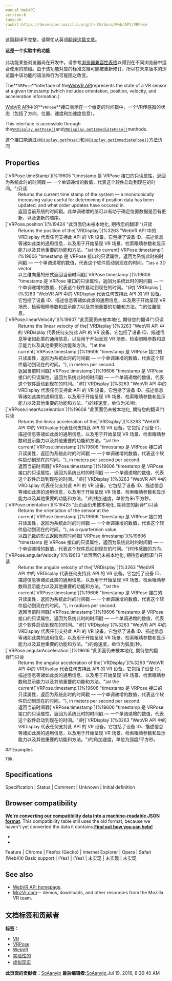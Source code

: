 ```yaml
---
manual:WebAPI
version:0
lang:zh
rawUrl:https://developer.mozilla.org/zh-CN/docs/Web/API/VRPose
---
```




这篇翻译不完整。请帮忙从英语[翻译这篇文章](%19599 "")。






**这是一个实验中的功能**<br></br>此功能某些浏览器尚在开发中，请参考[浏览器兼容性表格](%19601 "")以得到在不同浏览器中适合使用的前缀。由于该功能对应的标准文档可能被重新修订，所以在未来版本的浏览器中该功能的语法和行为可能随之改变。





The**`VRPose`**interface of the[WebVR API](%6396 "")represents the state of a VR sensor at a given timestamp (which includes orientation, position, velocity, and acceleration information.)



[WebVR API](%6396 "")中的**`VRPose`**接口表示在一个给定的时间戳中，一个VR传感器的状态（包括了方向、位置、速度和加速度信息）。



This interface is accessible through the[`VRDisplay.getPose()`](%19421 "此页面仍未被本地化, 期待您的翻译!")and[`VRDisplay.getImmediatePose()`](%19422 "此页面仍未被本地化, 期待您的翻译!")methods.



这个接口能通过[`VRDisplay.getPose()`](%19421 "此页面仍未被本地化, 期待您的翻译!")和[`VRDisplay.getImmediatePose()`](%19422 "此页面仍未被本地化, 期待您的翻译!")方法访问


## Properties<a name="Properties"></a>
<dl><dt id=''>[`VRPose.timeStamp`](%19605 "timestamp 是 VRPose 接口的只读属性，返回为系统此时的时间戳 — 一个单调递增的数值，代表这个软件启动到现在的时间。")只读</dt><dd>Returns the current time stamp of the system — a monotonically increasing value useful for determining if position data has been updated, and what order updates have occured in.</dd><dd>返回当前系统的时间戳。此单调递增的值可以有助于确定位置数据是否有更新，以及更新的顺序。</dd><dt id=''>[`VRPose.position`](%19424 "此页面仍未被本地化, 期待您的翻译!")只读</dt><dd>Returns the position of the[`VRDisplay`](%3263 "WebVR API 中的 VRDisplay 代表任何支持此 API 的 VR 设备。它包括了设备 ID、描述信息等诸如此类的通用信息，以及用于开始呈现 VR 场景、检索眼睛参数和显示能力以及其他重要的功能和方法。")at the current[`VRPose.timestamp`](%19606 "timestamp 是 VRPose 接口的只读属性，返回为系统此时的时间戳 — 一个单调递增的数值，代表这个软件启动到现在的时间。")as a 3D vector</dd><dd>以三维向量的形式返回当前时间戳[`VRPose.timestamp`](%19606 "timestamp 是 VRPose 接口的只读属性，返回为系统此时的时间戳 — 一个单调递增的数值，代表这个软件启动到现在的时间。")时[`VRDisplay`](%3263 "WebVR API 中的 VRDisplay 代表任何支持此 API 的 VR 设备。它包括了设备 ID、描述信息等诸如此类的通用信息，以及用于开始呈现 VR 场景、检索眼睛参数和显示能力以及其他重要的功能和方法。")的位置信息。</dd><dt id=''>[`VRPose.linearVelocity`](%19607 "此页面仍未被本地化, 期待您的翻译!")只读</dt><dd>Returns the linear velocity of the[`VRDisplay`](%3263 "WebVR API 中的 VRDisplay 代表任何支持此 API 的 VR 设备。它包括了设备 ID、描述信息等诸如此类的通用信息，以及用于开始呈现 VR 场景、检索眼睛参数和显示能力以及其他重要的功能和方法。")at the current[`VRPose.timestamp`](%19606 "timestamp 是 VRPose 接口的只读属性，返回为系统此时的时间戳 — 一个单调递增的数值，代表这个软件启动到现在的时间。"), in meters per second.</dd><dd>返回当前时间戳[`VRPose.timestamp`](%19606 "timestamp 是 VRPose 接口的只读属性，返回为系统此时的时间戳 — 一个单调递增的数值，代表这个软件启动到现在的时间。")时[`VRDisplay`](%3263 "WebVR API 中的 VRDisplay 代表任何支持此 API 的 VR 设备。它包括了设备 ID、描述信息等诸如此类的通用信息，以及用于开始呈现 VR 场景、检索眼睛参数和显示能力以及其他重要的功能和方法。")的线速度，单位为米/秒。</dd><dt id=''>[`VRPose.linearAcceleration`](%19608 "此页面仍未被本地化, 期待您的翻译!")只读</dt><dd>Returns the linear acceleration of the[`VRDisplay`](%3263 "WebVR API 中的 VRDisplay 代表任何支持此 API 的 VR 设备。它包括了设备 ID、描述信息等诸如此类的通用信息，以及用于开始呈现 VR 场景、检索眼睛参数和显示能力以及其他重要的功能和方法。")at the current[`VRPose.timestamp`](%19606 "timestamp 是 VRPose 接口的只读属性，返回为系统此时的时间戳 — 一个单调递增的数值，代表这个软件启动到现在的时间。"), in meters per second per second.</dd><dd>返回当前时间戳[`VRPose.timestamp`](%19606 "timestamp 是 VRPose 接口的只读属性，返回为系统此时的时间戳 — 一个单调递增的数值，代表这个软件启动到现在的时间。")时[`VRDisplay`](%3263 "WebVR API 中的 VRDisplay 代表任何支持此 API 的 VR 设备。它包括了设备 ID、描述信息等诸如此类的通用信息，以及用于开始呈现 VR 场景、检索眼睛参数和显示能力以及其他重要的功能和方法。")的线加速度，单位为米/平方秒。</dd><dt id=''>[`VRPose.orientation`](%19425 "此页面仍未被本地化, 期待您的翻译!")只读</dt><dd>Returns the orientation of the sensor at the current[`VRPose.timestamp`](%19606 "timestamp 是 VRPose 接口的只读属性，返回为系统此时的时间戳 — 一个单调递增的数值，代表这个软件启动到现在的时间。"), as a quarternion value.</dd><dd>以四元数的形式返回当前时间戳[`VRPose.timestamp`](%19606 "timestamp 是 VRPose 接口的只读属性，返回为系统此时的时间戳 — 一个单调递增的数值，代表这个软件启动到现在的时间。")时传感器的方向，</dd><dt id=''>[`VRPose.angularVelocity`](%19613 "此页面仍未被本地化, 期待您的翻译!")只读</dt><dd>Returns the angular velocity of the[`VRDisplay`](%3263 "WebVR API 中的 VRDisplay 代表任何支持此 API 的 VR 设备。它包括了设备 ID、描述信息等诸如此类的通用信息，以及用于开始呈现 VR 场景、检索眼睛参数和显示能力以及其他重要的功能和方法。")at the current[`VRPose.timestamp`](%19606 "timestamp 是 VRPose 接口的只读属性，返回为系统此时的时间戳 — 一个单调递增的数值，代表这个软件启动到现在的时间。"), in radians per second.</dd><dd>返回当前时间戳[`VRPose.timestamp`](%19606 "timestamp 是 VRPose 接口的只读属性，返回为系统此时的时间戳 — 一个单调递增的数值，代表这个软件启动到现在的时间。")时[`VRDisplay`](%3263 "WebVR API 中的 VRDisplay 代表任何支持此 API 的 VR 设备。它包括了设备 ID、描述信息等诸如此类的通用信息，以及用于开始呈现 VR 场景、检索眼睛参数和显示能力以及其他重要的功能和方法。")的角速度，单位为弧度/秒。</dd><dt id=''>[`VRPose.angularAcceleration`](%19616 "此页面仍未被本地化, 期待您的翻译!")只读</dt><dd>Returns the angular acceleration of the[`VRDisplay`](%3263 "WebVR API 中的 VRDisplay 代表任何支持此 API 的 VR 设备。它包括了设备 ID、描述信息等诸如此类的通用信息，以及用于开始呈现 VR 场景、检索眼睛参数和显示能力以及其他重要的功能和方法。")at the current[`VRPose.timestamp`](%19606 "timestamp 是 VRPose 接口的只读属性，返回为系统此时的时间戳 — 一个单调递增的数值，代表这个软件启动到现在的时间。"), in meters per second per second.</dd><dd>返回当前时间戳[`VRPose.timestamp`](%19606 "timestamp 是 VRPose 接口的只读属性，返回为系统此时的时间戳 — 一个单调递增的数值，代表这个软件启动到现在的时间。")时[`VRDisplay`](%3263 "WebVR API 中的 VRDisplay 代表任何支持此 API 的 VR 设备。它包括了设备 ID、描述信息等诸如此类的通用信息，以及用于开始呈现 VR 场景、检索眼睛参数和显示能力以及其他重要的功能和方法。")的角加速度，单位为弧度/平方秒。</dd></dl>
## Examples<a name="Examples"></a>

```
TBD.
```

## Specifications<a name="Specifications"></a>
Specification | Status | Comment 
 | Unknown | Initial definition 


## Browser compatibility<a name="Browser_compatibility"></a>


**[We&#39;re converting our compatibility data into a machine-readable JSON format](%3344 "")**. This compatibility table still uses the old format, because we haven&#39;t yet converted the data it contains.**[Find out how you can help!](%3392 "")**


* 
* 
Feature | Chrome | Firefox (Gecko) | Internet Explorer | Opera | Safari (WebKit) 
Basic support | (Yes) | (Yes) | 未实现 | 未实现 | 未实现 




## See also<a name="See_also"></a>

* [WebVR API homepage](%6396 "").
* [MozVr.com](%11989 "")— demos, downloads, and other resources from the Mozilla VR team.



## 文档标签和贡献者
**标签：**
* [VR](%11630 "")
* [VRPose](%19626 "")
* [WebVR](%11631 "")
* [实验性的](%19627 "")
* [虚拟现实](%19628 "")

**此页面的贡献者：**[SoAanyip](%11470 "")
**最后编辑者:**[SoAanyip](%11470 ""),<time>Jul 19, 2016, 8:36:40 AM</time>


